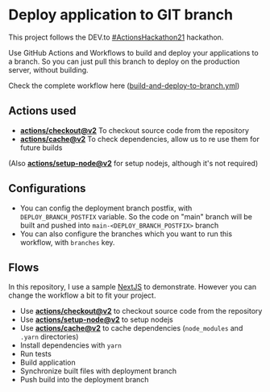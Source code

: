 Deploy application to GIT branch 
===
This project follows the DEV.to [#ActionsHackathon21](https://dev.to/devteam/join-us-for-the-2021-github-actions-hackathon-on-dev-4hn4) hackathon.

Use GitHub Actions and Workflows to build and deploy your applications to a branch. So you can just pull this branch to deploy on the production server, without building.

Check the complete workflow here ([build-and-deploy-to-branch.yml](build-and-deploy-to-branch.yml))

## Actions used
- **[actions/checkout@v2](https://github.com/actions/checkout)** To checkout source code from the repository
- **[actions/cache@v2](https://github.com/actions/cache)** To check dependencies, allow us to re use them for future builds

(Also **[actions/setup-node@v2](https://github.com/actions/setup-node)** for setup nodejs, although it's not required)

## Configurations
- You can config the deployment branch postfix, with `DEPLOY_BRANCH_POSTFIX` variable. So the code on "main" branch will be built and pushed into `main-<DEPLOY_BRANCH_POSTFIX>` branch
- You can also configure the branches which you want to run this workflow, with `branches` key.

## Flows
In this repository, I use a sample [NextJS](https://nextjs.org/) to demonstrate. However you can change the workflow a bit to fit your project.

- Use **[actions/checkout@v2](https://github.com/actions/checkout)** to checkout source code from the repository
- Use **[actions/setup-node@v2](https://github.com/actions/setup-node)** to setup nodejs
- Use **[actions/cache@v2](https://github.com/actions/cache)** to cache dependencies (`node_modules` and `.yarn` directories)
- Install dependencies with `yarn`
- Run tests
- Build application
- Synchronize built files with deployment branch
- Push build into the deployment branch